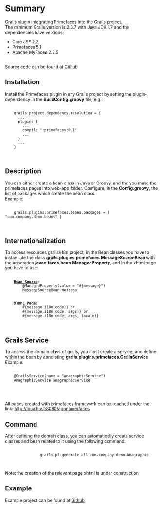 <html>
<body>
	<h1>Summary</h1>
	<div>
		Grails plugin integrating Primefaces into the Grails project.
		<br>
		The minimum Grails version is 2.3.7 with Java JDK 1.7 and the dependencies have versions:
		<ul>
			<li>Core JSF 2.2</li>
			<li>Primefaces 5.1</li>
			<li>Apache MyFaces 2.2.5</li>
		</ul>
		<br>
		Source code can be found at <a href="https://github.com/andreaminnucci77/primefaces">Github</a>
		<h2>Installation</h2>
		Install the Primefaces plugin in any Grails project by setting the plugin-dependency in the <b>BuildConfig.groovy</b> file, e.g.:
		<pre>
			<code>
	grails.project.dependency.resolution = {
	  ...
	  plugins {
		...
		compile ":primefaces:0.1"
		...
	  }
	  ...
	}
			</code>
		</pre>
		<h2>Description</h2>
		<div>
			You can either create a bean class in Java or Groovy, and the you make the primefaces pages into web-app folder.
			Configure, in the <b>Config.groovy</b>, the list of packages which create the bean class.
			<br>Example:
			<pre>
				<code>
	grails.plugins.primefaces.beans.packages = [ "com.company.demo.beans" ]
				</code>
			</pre>
			<h2>Internationalization</h2>
			To access resources grails/i18n project, in the Bean classes you have to instantiate the class <b>grails.plugins.primefaces.MessageSourceBean</b>
			with the annotation <b>javax.faces.bean.ManagedProperty</b>, and in the xhtml page you have to use:
			<pre>
				<code>
	<b><u>Bean Source</u></b>:
		@ManagedProperty(value = "#{message}")
		MessageSourceBean message
		<br>
	<b><u>XTHML Page</u></b>:
		#{message.i18n(code)} or
		#{message.i18n(code, args)} or
		#{message.i18n(code, args, locale)}
				</code>
			</pre>
			<h2>Grails Service</h2>
			To access the domain class of grails, you must create a service, and define within the bean by annotating <b>grails.plugins.primefaces.GrailsService</b>
			<br>Example:
			<pre>
				<code>
	@GrailsService(name = "anagraphicService")
	AnagraphicService anagraphicService
				</code>
			</pre>
			<br>
			All pages created with primefaces framework can be reached under the link:
				<a href="http://localhost:8080/appname/faces">http://localhost:8080/appname/faces</a>
			<br>
			<h2>Command</h2>
			After defining the domain class, you can automatically create service classes and bean related to it using the following command:
			<pre>
				<code>
				grails pf-generate-all com.company.demo.Anagraphic
				</code>
			</pre>
			Note: the creation of the relevant page xhtml is under construction
			<h2>Example</h2>
			Example project can be found at <a href="https://github.com/andreaminnucci77/grails-primefaces-demo">Github</a>
		</div>
	</div>
</body>
</html>